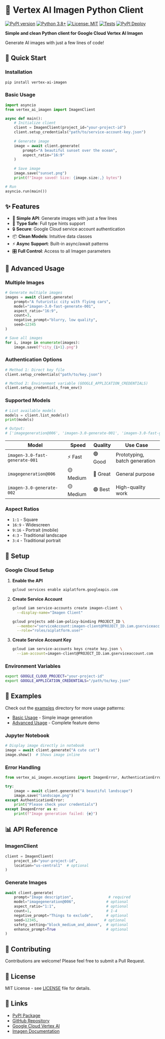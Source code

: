 # 🎨 Vertex AI Imagen Python Client

[![PyPI version](https://badge.fury.io/py/vertex-ai-imagen.svg)](https://badge.fury.io/py/vertex-ai-imagen)
[![Python 3.8+](https://img.shields.io/badge/python-3.8+-blue.svg)](https://www.python.org/downloads/)
[![License: MIT](https://img.shields.io/badge/License-MIT-yellow.svg)](https://opensource.org/licenses/MIT)
[![Tests](https://github.com/realcoding2003/vertex-ai-imagen/workflows/🧪%20Tests%20and%20Quality%20Checks/badge.svg)](https://github.com/realcoding2003/vertex-ai-imagen/actions)
[![PyPI Deploy](https://github.com/realcoding2003/vertex-ai-imagen/workflows/🚀%20Publish%20to%20PyPI/badge.svg)](https://github.com/realcoding2003/vertex-ai-imagen/actions)

**Simple and clean Python client for Google Cloud Vertex AI Imagen**

Generate AI images with just a few lines of code!

## 🚀 Quick Start

### Installation

```bash
pip install vertex-ai-imagen
```

### Basic Usage

```python
import asyncio
from vertex_ai_imagen import ImagenClient

async def main():
    # Initialize client
    client = ImagenClient(project_id="your-project-id")
    client.setup_credentials("path/to/service-account-key.json")
    
    # Generate image
    image = await client.generate(
        prompt="A beautiful sunset over the ocean",
        aspect_ratio="16:9"
    )
    
    # Save image
    image.save("sunset.png")
    print(f"Image saved! Size: {image.size:,} bytes")

# Run
asyncio.run(main())
```

## ✨ Features

- 🚀 **Simple API**: Generate images with just a few lines
- 🎯 **Type Safe**: Full type hints support
- 🔒 **Secure**: Google Cloud service account authentication
- 📦 **Clean Models**: Intuitive data classes
- ⚡ **Async Support**: Built-in async/await patterns
- 🎛️ **Full Control**: Access to all Imagen parameters

## 📖 Advanced Usage

### Multiple Images

```python
# Generate multiple images
images = await client.generate(
    prompt="A futuristic city with flying cars",
    model="imagen-3.0-fast-generate-001",
    aspect_ratio="16:9",
    count=3,
    negative_prompt="blurry, low quality",
    seed=12345
)

# Save all images
for i, image in enumerate(images):
    image.save(f"city_{i+1}.png")
```

### Authentication Options

```python
# Method 1: Direct key file
client.setup_credentials("path/to/key.json")

# Method 2: Environment variable (GOOGLE_APPLICATION_CREDENTIALS)
client.setup_credentials_from_env()
```

### Supported Models

```python
# List available models
models = client.list_models()
print(models)

# Output:
# ['imagegeneration@006', 'imagen-3.0-generate-001', 'imagen-3.0-fast-generate-001', ...]
```

| Model | Speed | Quality | Use Case |
|-------|-------|---------|----------|
| `imagen-3.0-fast-generate-001` | ⚡ Fast | 🟢 Good | Prototyping, batch generation |
| `imagegeneration@006` | 🟡 Medium | 🔵 Great | General purpose |
| `imagen-3.0-generate-002` | 🟡 Medium | 🟣 Best | High-quality work |

### Aspect Ratios

- `1:1` - Square
- `16:9` - Widescreen 
- `9:16` - Portrait (mobile)
- `4:3` - Traditional landscape
- `3:4` - Traditional portrait

## 🔧 Setup

### Google Cloud Setup

1. **Enable the API**
   ```bash
   gcloud services enable aiplatform.googleapis.com
   ```

2. **Create Service Account**
   ```bash
   gcloud iam service-accounts create imagen-client \
     --display-name="Imagen Client"
   
   gcloud projects add-iam-policy-binding PROJECT_ID \
     --member="serviceAccount:imagen-client@PROJECT_ID.iam.gserviceaccount.com" \
     --role="roles/aiplatform.user"
   ```

3. **Create Service Account Key**
   ```bash
   gcloud iam service-accounts keys create key.json \
     --iam-account=imagen-client@PROJECT_ID.iam.gserviceaccount.com
   ```

### Environment Variables

```bash
export GOOGLE_CLOUD_PROJECT="your-project-id"
export GOOGLE_APPLICATION_CREDENTIALS="/path/to/key.json"
```

## 📝 Examples

Check out the [examples](examples/) directory for more usage patterns:

- [Basic Usage](examples/basic_usage.py) - Simple image generation
- [Advanced Usage](examples/test_image_generation.py) - Complete feature demo

### Jupyter Notebook

```python
# Display image directly in notebook
image = await client.generate("A cute cat")
image.show()  # Shows image inline
```

### Error Handling

```python
from vertex_ai_imagen.exceptions import ImagenError, AuthenticationError

try:
    image = await client.generate("A beautiful landscape")
    image.save("landscape.png")
except AuthenticationError:
    print("Please check your credentials")
except ImagenError as e:
    print(f"Image generation failed: {e}")
```

## 📊 API Reference

### ImagenClient

```python
client = ImagenClient(
    project_id="your-project-id",
    location="us-central1"  # optional
)
```

### Generate Images

```python
await client.generate(
    prompt="Image description",                # required
    model="imagegeneration@006",              # optional
    aspect_ratio="1:1",                       # optional
    count=1,                                  # 1-4
    negative_prompt="Things to exclude",      # optional
    seed=12345,                              # optional
    safety_setting="block_medium_and_above",  # optional
    enhance_prompt=True                       # optional
)
```

## 🤝 Contributing

Contributions are welcome! Please feel free to submit a Pull Request.

## 📄 License

MIT License - see [LICENSE](LICENSE) file for details.

## 🔗 Links

- [PyPI Package](https://pypi.org/project/vertex-ai-imagen/)
- [GitHub Repository](https://github.com/realcoding2003/vertex-ai-imagen)
- [Google Cloud Vertex AI](https://cloud.google.com/vertex-ai)
- [Imagen Documentation](https://cloud.google.com/vertex-ai/docs/generative-ai/image/overview)

